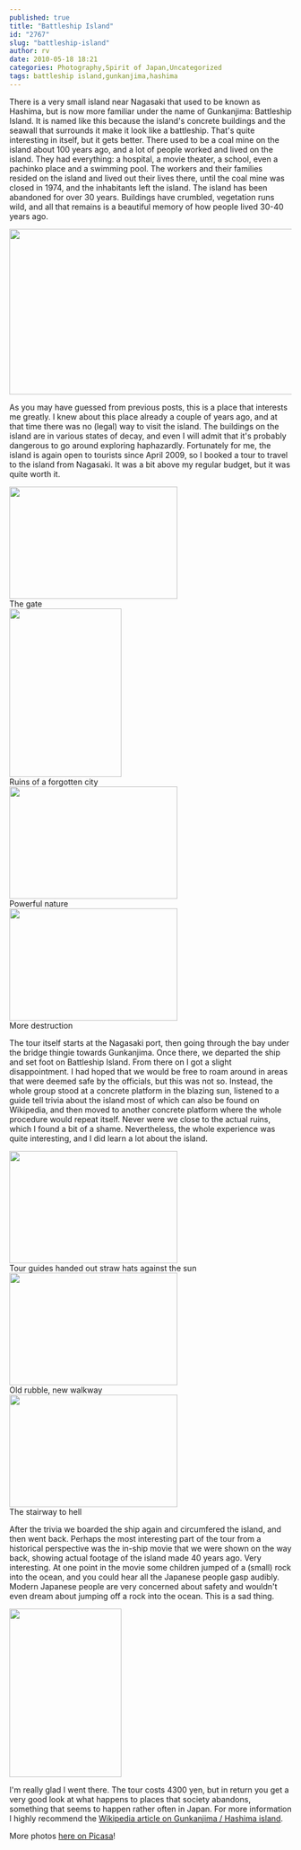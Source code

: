 ```yaml
---
published: true
title: "Battleship Island"
id: "2767"
slug: "battleship-island"
author: rv
date: 2010-05-18 18:21
categories: Photography,Spirit of Japan,Uncategorized
tags: battleship island,gunkanjima,hashima
---
```

There is a very small island near Nagasaki that used to be known as Hashima, but is now more familiar under the name of Gunkanjima: Battleship Island. It is named like this because the island's concrete buildings and the seawall that surrounds it make it look like a battleship. That's quite interesting in itself, but it gets better. There used to be a coal mine on the island about 100 years ago, and a lot of people worked and lived on the island. They had everything: a hospital, a movie theater, a school, even a pachinko place and a swimming pool. The workers and their families resided on the island and lived out their lives there, until the coal mine was closed in 1974, and the inhabitants left the island. The island has been abandoned for over 30 years. Buildings have crumbled, vegetation runs wild, and all that remains is a beautiful memory of how people lived 30-40 years ago.

<a href="https://s3.amazonaws.com/cfwblog/uploads/2010/05/gkjbig.jpg"><img class="aligncenter size-full wp-image-2768" title="gkjsml" src="https://s3.amazonaws.com/cfwblog/uploads/2010/05/gkjsml.jpg" alt="" width="800" height="295" /></a>

As you may have guessed from previous posts, this is a place that interests me greatly. I knew about this place already a couple of years ago, and at that time there was no (legal) way to visit the island. The buildings on the island are in various states of decay, and even I will admit that it's probably dangerous to go around exploring haphazardly. Fortunately for me, the island is again open to tourists since April 2009, so I booked a tour to travel to the island from Nagasaki. It was a bit above my regular budget, but it was quite worth it.

<div class="caption">
<a href="https://s3.amazonaws.com/cfwblog/uploads/2010/05/img_0828.jpg"><img class="size-medium wp-image-2770" title="IMG_0828" src="https://s3.amazonaws.com/cfwblog/uploads/2010/05/img_0828.jpg?w=300" alt="" width="300" height="200" /></a>
<div class="caption-text">The gate</div>
</div>

<div class="caption">
<a href="https://s3.amazonaws.com/cfwblog/uploads/2010/05/img_0837.jpg"><img class="size-medium wp-image-2771" title="IMG_0837" src="https://s3.amazonaws.com/cfwblog/uploads/2010/05/img_0837.jpg?w=200" alt="" width="200" height="300" /></a>
<div class="caption-text">Ruins of a forgotten city</div>
</div>

<div class="caption">
<a href="https://s3.amazonaws.com/cfwblog/uploads/2010/05/img_0848.jpg"><img class="size-medium wp-image-2772" title="IMG_0848" src="https://s3.amazonaws.com/cfwblog/uploads/2010/05/img_0848.jpg?w=300" alt="" width="300" height="200" /></a>
<div class="caption-text">Powerful nature</div>
</div>

<div class="caption">
<a href="https://s3.amazonaws.com/cfwblog/uploads/2010/05/img_0863.jpg"><img class="size-medium wp-image-2773" title="IMG_0863" src="https://s3.amazonaws.com/cfwblog/uploads/2010/05/img_0863.jpg?w=300" alt="" width="300" height="200" /></a>
<div class="caption-text">More destruction</div>
</div>

The tour itself starts at the Nagasaki port, then going through the bay under the bridge thingie towards Gunkanjima. Once there, we departed the ship and set foot on Battleship Island. From there on I got a slight disappointment. I had hoped that we would be free to roam around in areas that were deemed safe by the officials, but this was not so. Instead, the whole group stood at a concrete platform in the blazing sun, listened to a guide tell trivia about the island most of which can also be found on Wikipedia, and then moved to another concrete platform where the whole procedure would repeat itself. Never were we close to the actual ruins, which I found a bit of a shame. Nevertheless, the whole experience was quite interesting, and I did learn a lot about the island.

<div class="caption">
<a href="https://s3.amazonaws.com/cfwblog/uploads/2010/05/img_0888.jpg"><img class="size-medium wp-image-2774" title="IMG_0888" src="https://s3.amazonaws.com/cfwblog/uploads/2010/05/img_0888.jpg?w=300" alt="" width="300" height="200" /></a>
<div class="caption-text">Tour guides handed out straw hats against the sun</div>
</div>

<div class="caption">
<a href="https://s3.amazonaws.com/cfwblog/uploads/2010/05/img_0911.jpg"><img class="size-medium wp-image-2775" title="IMG_0911" src="https://s3.amazonaws.com/cfwblog/uploads/2010/05/img_0911.jpg?w=300" alt="" width="300" height="200" /></a>
<div class="caption-text">Old rubble, new walkway</div>
</div>

<div class="caption">
<a href="https://s3.amazonaws.com/cfwblog/uploads/2010/05/img_0894.jpg"><img class="size-medium wp-image-2776" title="IMG_0894" src="https://s3.amazonaws.com/cfwblog/uploads/2010/05/img_0894.jpg?w=300" alt="" width="300" height="200" /></a>
<div class="caption-text">The stairway to hell</div>
</div>

After the trivia we boarded the ship again and circumfered the island, and then went back. Perhaps the most interesting part of the tour from a historical perspective was the in-ship movie that we were shown on the way back, showing actual footage of the island made 40 years ago. Very interesting. At one point in the movie some children jumped of a (small) rock into the ocean, and you could hear all the Japanese people gasp audibly. Modern Japanese people are very concerned about safety and wouldn't even dream about jumping off a rock into the ocean. This is a sad thing.

<a href="https://s3.amazonaws.com/cfwblog/uploads/2010/05/img_0919.jpg"><img class="aligncenter size-medium wp-image-2777" title="IMG_0919" src="https://s3.amazonaws.com/cfwblog/uploads/2010/05/img_0919.jpg?w=200" alt="" width="200" height="300" /></a>

I'm really glad I went there. The tour costs 4300 yen, but in return you get a very good look at what happens to places that society abandons, something that seems to happen rather often in Japan. For more information I highly recommend the <a href="https://en.wikipedia.org/wiki/Hashima_Island" target="_blank">Wikipedia article on Gunkanjima / Hashima island</a>.

More photos <a href="http://picasaweb.google.co.jp/spiritofjapan2010/BattleshipIsland#" target="_blank">here on Picasa</a>!